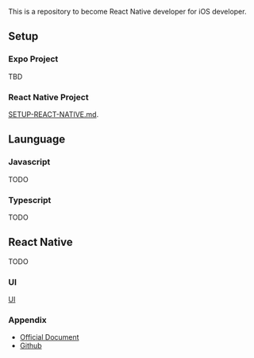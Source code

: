 This is a repository to become React Native developer for iOS developer.

## Setup

### Expo Project

TBD

### React Native Project 

[SETUP-REACT-NATIVE.md](./docs/SETUP-REACT-NATIVE.md).

## Launguage

### Javascript

TODO

### Typescript

TODO

## React Native

TODO

### UI

[UI](docs/UI.md)

### Appendix

* [Official Document](https://reactnative.dev/)
* [Github](https://github.com/facebook/react-native)

